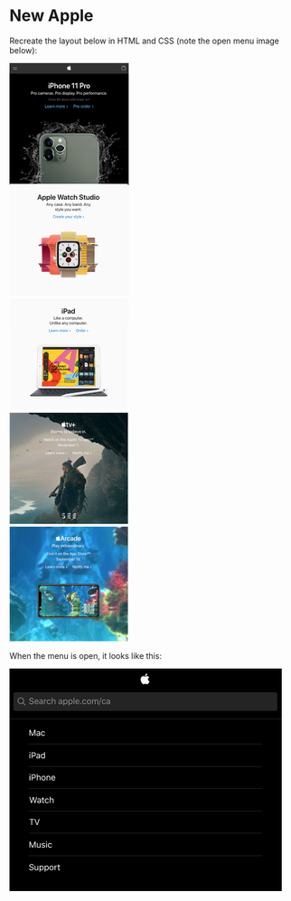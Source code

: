 # New Apple

Recreate the layout below in HTML and CSS (note the open menu image below):

![Apple's Mobile Layout](img/sample-layout.png?raw=true "Apple's Mobile Layout")

When the menu is open, it looks like this:

![Apple's Mobile Menu](img/sample-layout-menu.png?raw=true "Apple's Mobile Menu")
